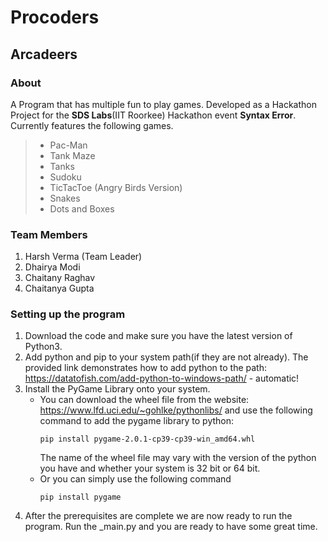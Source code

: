# Procoders
## Arcadeers

### About
  A Program that has multiple fun to play games.
  Developed as a Hackathon Project for the **SDS Labs**(IIT Roorkee) Hackathon event **Syntax Error**.
  Currently features the following games.
> - Pac-Man
> - Tank Maze
> - Tanks
> - Sudoku
> - TicTacToe (Angry Birds Version)
> - Snakes
> - Dots and Boxes
      
### Team Members
  1. Harsh Verma (Team Leader)
  2. Dhairya Modi
  3. Chaitany Raghav
  4. Chaitanya Gupta
  
### Setting up the program
  1. Download the code and make sure you have the latest version of Python3.
  2. Add python and pip to your system path(if they are not already).
        The provided link demonstrates how to add python to the path: https://datatofish.com/add-python-to-windows-path/ - automatic!
  3. Install the PyGame Library onto your system.
      * You can download the wheel file from the website: https://www.lfd.uci.edu/~gohlke/pythonlibs/
        and use the following command to add the pygame library to python:
        ```shell
        pip install pygame‑2.0.1‑cp39‑cp39‑win_amd64.whl
        ```
        The name of the wheel file may vary with the version of the python you have and whether your system is 32 bit or 64 bit.
      * Or you can simply use the following command
        ```shell
        pip install pygame
        ```
  4. After the prerequisites are complete we are now ready to run the program.
    Run the \_main.py and you are ready to have some great time.
        
